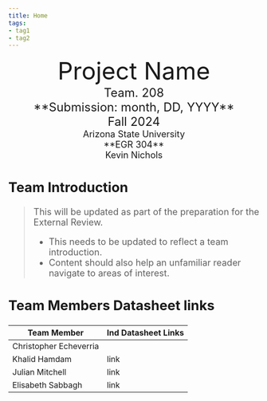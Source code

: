 ```yaml
---
title: Home
tags:
- tag1
- tag2
---
```

<center>
<font size="8">Project Name<br>
<font size="5">Team. 208<br>
**Submission: month, DD, YYYY**<br>
Fall 2024<br>
<font size="4">Arizona State University<br>
**EGR 304**<br>
Kevin Nichols<br>
  

</center>

## Team Introduction
> This will be updated as part of the preparation for the External Review.<br>
>    * This needs to be updated to reflect a team introduction.<br>
>    * Content should also help an unfamiliar reader navigate to areas of interest.


## Team Members Datasheet links

| **Team Member**        |**Ind Datasheet Links** |
| ---------------------- | -----------------------|
| Christopher Echeverria             |  |
| Khalid Hamdam          | link |
| Julian Mitchell             | link |
| Elisabeth Sabbagh              | link |
